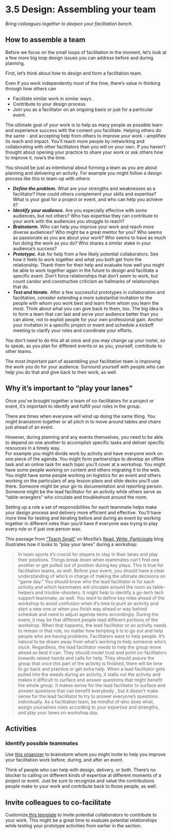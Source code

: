 # 3.5 Design: Assembling your team

_Bring colleagues together to deepen your facilitation bench._

## How to assemble a team

Before we focus on the small loops of facilitation in the moment, let’s look at a few more big loop design issues you can address before and during planning.

First, let’s think about how to design and form a facilitation team.

Even if you work independently most of the time, there’s value in thinking through how others can

* Facilitate similar work in similar ways.
* Contribute to your design process.
* Join you as a facilitator on an ongoing basis or just for a particular event.

The ultimate goal of your work is to help as many people as possible learn and experience success with the content you facilitate. Helping others do the same - and accepting help from others to improve your work - amplifies its reach and impact. You’ll reach more people by networking and collaborating with other facilitators than you will on your own. If you haven’t thought about opening your practice to share your work or ask others how to improve it, now’s the time.

You should be just as intentional about forming a team as you are about planning and delivering an activity. For example you might follow a design process like this to team-up with others:

* _**Define the problem.**_ What are your strengths and weaknesses as a facilitator? How could others complement your skills and expertise? What is your goal for a project or event, and who can help you achieve it?
* _**Identify your audience.**_ Are you especially effective with some audiences, but not others? Who has expertise they can contribute to your work with the audiences you struggle to reach?
* _**Brainstorm.**_ Who can help you improve your work and reach more diverse audiences? Who might be a great mentor for you? Who seems as passionate as you are about your work? Who seems to have as much fun doing the work as you do? Who shares a similar stake in your audience’s success?
* _**Prototype.**_ Ask for help from a few likely potential collaborators. See how it feels to work together and what you both get from the relationship. Thank them for their help and evaluate how well you might be able to work together again in the future to design and facilitate a specific event. Don’t force relationships that don’t seem to work, but count candor and constructive criticism as hallmarks of relationships that do.
* _**Test and iterate.**_ After a few successful prototypes in collaboration and facilitation, consider extending a more substantial invitation to the people with whom you work best and learn from whom you learn the most. Think about what you can give back to them, too. The big idea is to form a team that can last and serve your audience better than you can alone, not to exploit people for your own professional gain. Anchor your invitation in a specific project or event and schedule a kickoff meeting to clarify your roles and coordinate your efforts.

You don’t need to do this all at once and you may change up your roster, so to speak, as you plan for different events or as you, yourself, contribute to other teams.

The most important part of assembling your facilitation team is improving the work you do for your audience. Surround yourself with people who can help you do that and give back to their work, as well.

## Why it’s important to “play your lanes”

Once you’ve brought together a team of co-facilitators for a project or event, it’s important to identify and fulfill your roles in the group.

There are times when everyone will wind up doing the same thing. You might brainstorm together or all pitch in to move around tables and chairs just ahead of an event.

However, during planning and any events themselves, you need to be able to depend on one another to accomplish specific tasks and deliver specific resources in a timely way.  
For example you might divide work by activity and have everyone work on one piece of the agenda. You might form partnerships to develop an offline task and an online task for each topic you’ll cover at a workshop. You might have some people working on content and others migrating it to the web. You might have some people working on logistics for an event and others working on the particulars of any lesson plans and slide decks you’ll use there. Someone might be your go-to documentation and reporting person. Someone might be the lead facilitator for an activity while others serve as “table-wranglers” who circulate and troubleshoot around the room.

Setting up a role a set of responsibilities for each teammate helps make your design process and delivery more efficient and effective. You’ll have more time for testing and iterating before and during an event by working together in different roles than you’d have if everyone was trying to play every role or if just one person was.

This passage from [“Teach Small”](https://medium.com/read-write-participate/teach-small-94ccf239eac#.cinikq23w) on Mozilla’s [Read, Write, Participate](https://medium.com/read-write-participate) blog illustrates how it looks to “play your lanes” during a workshop:

> In team sports it’s crucial for players to stay in their lanes and play their positions. Things break down when teammates can’t find one another or get pulled out of position during key plays. This is true for facilitation teams, as well. Before your event, you should have a clear understanding of who’s in charge of making the ultimate decisions on “game day.” You should know who the lead facilitator is for each activity and which teammates will circulate around the room as table-helpers and trouble-shooters. It might help to identify a go-tech tech support teammate, as well. You want to define key roles ahead of the workshop to avoid confusion when it’s time to punt an activity and start a new one or when you finish way ahead or way behind schedule and need to adjust agenda items accordingly. During the event, it may be that different people lead different portions of the workshop. When that happens, the lead facilitator or an activity needs to remain in that role, no matter how tempting it is to go out and help people who are having problems. Facilitators want to help people. It’s natural to be drawn away from what’s working to help someone who’s stuck. Regardless, the lead facilitator needs to help the group move ahead as best it can. They should model trust and point co-facilitators towards raised-hands and calls for help. They should assure the group that once this part of the activity is finished, there will be time to go back and practice or get extra help. When a lead facilitator gets pulled into the weeds during an activity, it stalls out the activity and makes it difficult to surface and answer questions that might benefit the whole group. It makes sense for the lead facilitator to surface and answer questions that can benefit everybody , but it doesn’t make sense for the lead facilitator to try to answer everyone’s questions individually. As a facilitation team, be mindful of who does what, assign yourselves roles according to your expertise and strengths, and play your lanes on workshop day.

## Activities

### Identify possible teammates

Use [this organizer](https://github.com/chadsansing/open-facilitation/blob/master/activities/identify-possible-teammates.pdf) to brainstorm whom you might invite to help you improve your facilitation work before, during, and after an event.

Think of people who can help with design, delivery, or both. There’s no blocker to calling on different kinds of expertise at different moments of a project or event. Just be sure to recognize and value the contributions people make to your work and contribute back to those people, as well.

## Invite colleagues to co-facilitate

Customize[ this template](https://github.com/chadsansing/open-facilitation/blob/master/activities/invite-colleagues-to-co-facilitate.pdf) to invite potential collaborators to contribute to your work. This might be a great time to evaluate potential relationships while testing your prototype activities from earlier in the section.

